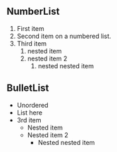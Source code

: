 
## NumberList

1. First item
1. Second item on a numbered list.
1. Third item
    1. nested item
    1. nested item 2
        1. nested nested item

## BulletList

 - Unordered
 - List here
 - 3rd item
     - Nested item
     -  Nested item 2
         - Nested nested item




<!-- Generated by NotionPageWriter
notion-down.version = 0.0.1
notion-down.revision = b'79849d8'
-->